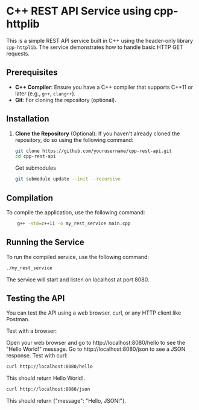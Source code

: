 # C++ REST API Service using cpp-httplib

This is a simple REST API service built in C++ using the header-only library `cpp-httplib`. The service demonstrates how to handle basic HTTP GET requests.

## Prerequisites

- **C++ Compiler**: Ensure you have a C++ compiler that supports C++11 or later (e.g., `g++`, `clang++`).
- **Git**: For cloning the repository (optional).

## Installation

1. **Clone the Repository** (Optional):
If you haven't already cloned the repository, do so using the following command:

    ```sh
    git clone https://github.com/yourusername/cpp-rest-api.git
    cd cpp-rest-api
    ```
    
    Get submodules
    
    ```sh
    git submodule update --init --recursive
    ```

## Compilation
To compile the application, use the following command:

```sh
    g++ -std=c++11 -o my_rest_service main.cpp
```

## Running the Service
To run the compiled service, use the following command:

```sh
./my_rest_service
```

The service will start and listen on localhost at port 8080.

## Testing the API
You can test the API using a web browser, curl, or any HTTP client like Postman.

Test with a browser:

Open your web browser and go to http://localhost:8080/hello to see the "Hello World!" message.
Go to http://localhost:8080/json to see a JSON response.
Test with curl:

```sh
curl http://localhost:8080/hello
```
This should return Hello World!.

```sh
curl http://localhost:8080/json
```
This should return {"message": "Hello, JSON!"}.

